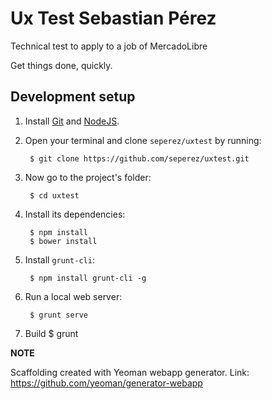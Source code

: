 # Ux Test Sebastian Pérez

Technical test to apply to a job of MercadoLibre

Get things done, quickly.

## Development setup
1. Install [Git](http://git-scm.com/) and [NodeJS](http://nodejs.org/).
2. Open your terminal and clone `seperez/uxtest` by running:

        $ git clone https://github.com/seperez/uxtest.git

3. Now go to the project's folder:

        $ cd uxtest

4. Install its dependencies:

		$ npm install
        $ bower install

5. Install `grunt-cli`:

        $ npm install grunt-cli -g

6. Run a local web server:

        $ grunt serve

7.	Build
		$ grunt 


**NOTE**

Scaffolding created with Yeoman webapp generator. Link: https://github.com/yeoman/generator-webapp
